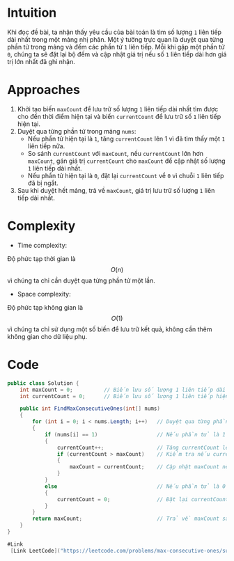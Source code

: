 # Intuition

Khi đọc đề bài, ta nhận thấy yêu cầu của bài toán là tìm số lượng `1` liên tiếp dài nhất trong một mảng nhị phân. Một ý tưởng trực quan là duyệt qua từng phần tử trong mảng và đếm các phần tử `1` liên tiếp. Mỗi khi gặp một phần tử `0`, chúng ta sẽ đặt lại bộ đếm và cập nhật giá trị nếu số `1` liên tiếp dài hơn giá trị lớn nhất đã ghi nhận.

# Approaches

1. Khởi tạo biến `maxCount` để lưu trữ số lượng `1` liên tiếp dài nhất tìm được cho đến thời điểm hiện tại và biến `currentCount` để lưu trữ số `1` liên tiếp hiện tại.
2. Duyệt qua từng phần tử trong mảng `nums`:
   - Nếu phần tử hiện tại là `1`, tăng `currentCount` lên 1 vì đã tìm thấy một `1` liên tiếp nữa.
   - So sánh `currentCount` với `maxCount`, nếu `currentCount` lớn hơn `maxCount`, gán giá trị `currentCount` cho `maxCount` để cập nhật số lượng `1` liên tiếp dài nhất.
   - Nếu phần tử hiện tại là `0`, đặt lại `currentCount` về `0` vì chuỗi `1` liên tiếp đã bị ngắt.
3. Sau khi duyệt hết mảng, trả về `maxCount`, giá trị lưu trữ số lượng `1` liên tiếp dài nhất.

# Complexity 
- Time complexity:

Độ phức tạp thời gian là $$O(n)$$ vì chúng ta chỉ cần duyệt qua từng phần tử một lần.

- Space complexity:

Độ phức tạp không gian là $$O(1)$$ vì chúng ta chỉ sử dụng một số biến để lưu trữ kết quả, không cần thêm không gian cho dữ liệu phụ.

# Code
```csharp
public class Solution {
    int maxCount = 0;          // Biến lưu số lượng 1 liên tiếp dài nhất
    int currentCount = 0;      // Biến lưu số lượng 1 liên tiếp hiện tại

    public int FindMaxConsecutiveOnes(int[] nums) 
    {
        for (int i = 0; i < nums.Length; i++)   // Duyệt qua từng phần tử trong mảng
        {
            if (nums[i] == 1)                   // Nếu phần tử là 1
            {
                currentCount++;                 // Tăng currentCount lên 1
                if (currentCount > maxCount)    // Kiểm tra nếu currentCount lớn hơn maxCount
                {
                    maxCount = currentCount;    // Cập nhật maxCount nếu tìm thấy chuỗi dài hơn
                }
            }
            else                                // Nếu phần tử là 0
            {
                currentCount = 0;               // Đặt lại currentCount về 0
            }
        }
        return maxCount;                        // Trả về maxCount sau khi duyệt hết mảng
    }
}

#Link
 [Link LeetCode]("https://leetcode.com/problems/max-consecutive-ones/submissions/1435321150")
